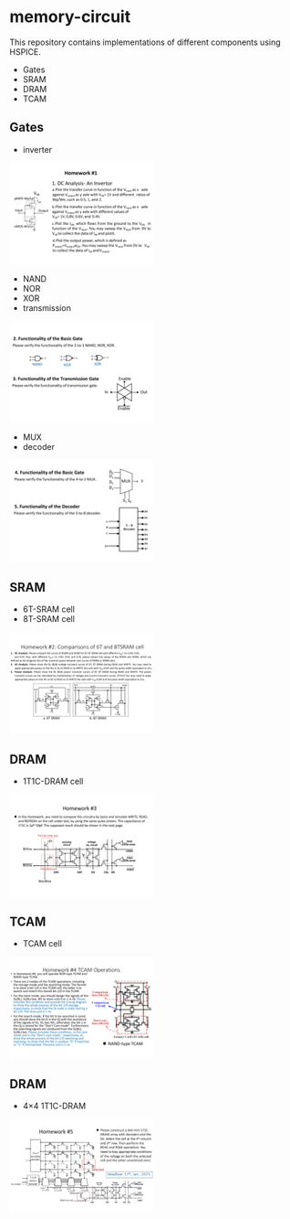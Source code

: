 # memory-circuit

This repository contains implementations of different components using HSPICE.
- Gates
- SRAM
- DRAM
- TCAM

## Gates
  - inverter
  <img src="https://github.com/hutzuyang/memory-circuit/blob/ad081c9dc41ef3ec53a8074b1384abfd4b357c9f/homework1-gate/EE8074-Spring%202023%20Homework%20%231_page-0001.jpg" width="50%" height="50%">
  
  - NAND
  - NOR
  - XOR
  - transmission
  <img src="https://github.com/hutzuyang/memory-circuit/blob/63ad7d56be06753de23b46666b94a5d8eb32568c/homework1-gate/EE8074-Spring%202023%20Homework%20%231_page-0002.jpg" width="50%" height="50%">
  
  - MUX
  - decoder
  <img src="https://github.com/hutzuyang/memory-circuit/blob/63ad7d56be06753de23b46666b94a5d8eb32568c/homework1-gate/EE8074-Spring%202023%20Homework%20%231_page-0003.jpg" width="50%" height="50%">
  

## SRAM
  - 6T-SRAM cell
  - 8T-SRAM cell
  <img src="https://github.com/hutzuyang/memory-circuit/blob/c41d2b40249ca94bf7583015f03e7c6dc09aac96/homework2-sram/EE8074-Spring%202023%20Homework%20%232_page-0001.jpg" width="50%" height="50%">

## DRAM
  - 1T1C-DRAM cell
  <img src="https://github.com/hutzuyang/memory-circuit/blob/c41d2b40249ca94bf7583015f03e7c6dc09aac96/homework3-dram/EE8074-Spring%202023%20Homework%20%233_page-0001.jpg" width="50%" height="50%">

## TCAM
  - TCAM cell
  <img src="https://github.com/hutzuyang/memory-circuit/blob/c41d2b40249ca94bf7583015f03e7c6dc09aac96/homework4-tcam/EE8074-Spring%202023%20Homework%20%234_page-0001.jpg" width="50%" height="50%">

## DRAM
  - 4×4 1T1C-DRAM
  <img src="https://github.com/hutzuyang/memory-circuit/blob/c41d2b40249ca94bf7583015f03e7c6dc09aac96/homework5-dram/homework%205_page-0001.jpg" width="50%" height="50%">

